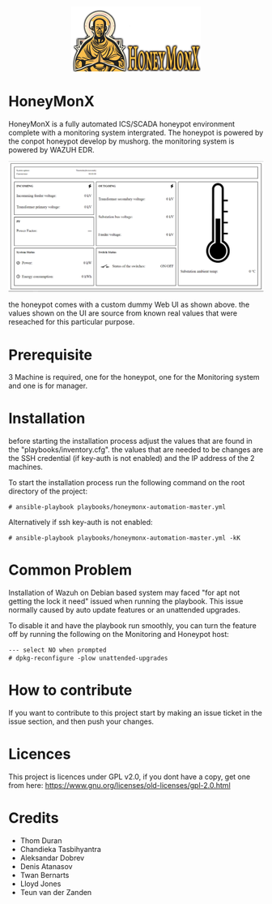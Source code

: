 <p align="center">
    <img src="./docs/img/HoneyMonX.png"  width="256">
</p>

# HoneyMonX
HoneyMonX is a fully automated ICS/SCADA honeypot environment complete with a monitoring system intergrated. 
The honeypot is powered by the conpot honeypot develop by mushorg. the monitoring system is powered by WAZUH EDR.

<p align="center">
    <img src="./docs/img/SCADA-UI.png"  width="512">
</p>

the honeypot comes with a custom dummy Web UI as shown above. the values shown on the UI are source from known real values that were reseached for this particular purpose.

# Prerequisite
3 Machine is required, one for the honeypot, one for the Monitoring system and one is for manager.

# Installation
before starting the installation process adjust the values that are found in the "playbooks/inventory.cfg". 
the values that are needed to be changes are the SSH credential (if key-auth is not enabled) and the IP address of the 2 machines.

To start the installation process run the following command on the root directory of the project:
```
# ansible-playbook playbooks/honeymonx-automation-master.yml
```
Alternatively if ssh key-auth is not enabled:
```
# ansible-playbook playbooks/honeymonx-automation-master.yml -kK
```

# Common Problem
Installation of Wazuh on Debian based system may faced "for apt not getting the lock it need" issued when running the playbook.
This issue normally caused by auto update features or an unattended upgrades.

To disable it and have the playbook run smoothly, you can turn the feature off by running the following on the Monitoring and Honeypot host:

```
--- select NO when prompted
# dpkg-reconfigure -plow unattended-upgrades
```

# How to contribute
If you want to contribute to this project start by making an issue ticket in the issue section, and then push your changes.

# Licences
This project is licences under GPL v2.0, if you dont have a copy, get one from here: https://www.gnu.org/licenses/old-licenses/gpl-2.0.html

# Credits
- Thom Duran
- Chandieka Tasbihyantra
- Aleksandar Dobrev
- Denis Atanasov
- Twan Bernarts
- Lloyd Jones
- Teun van der Zanden
